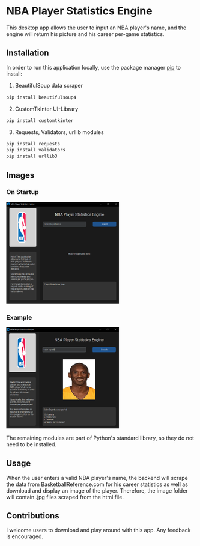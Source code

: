 # NBA Player Statistics Engine

This desktop app allows the user to input an NBA player's name, and the engine will return his picture and his career per-game statistics.

## Installation

In order to run this application locally, use the package manager [pip](https://pip.pypa.io/en/stable/) to install:

1. BeautifulSoup data scraper
```bash
pip install beautifulsoup4
```

2. CustomTkInter UI-Library
```bash
pip install customtkinter
```

3. Requests, Validators, urllib modules
```bash
pip install requests
pip install validators
pip install urllib3
```

## Images

### On Startup
<img src="images/ProjectWhenIntialized.PNG" alt="drawing" style="width:300px;"/>

### Example
<img src="images/projectLinkedin.PNG" alt="drawing" style="width:300px;"/>


The remaining modules are part of Python's standard library, so they do not need to be installed.

## Usage

When the user enters a valid NBA player's name, the backend will scrape the data from BasketballReference.com for his career statistics as well as download and display an image of the player. Therefore, the image folder will contain .jpg files scraped from the html file.

## Contributions

I welcome users to download and play around with this app. Any feedback is encouraged.
